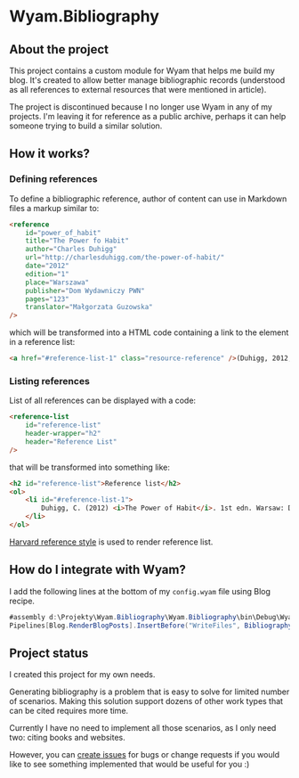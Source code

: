 # Wyam.Bibliography

## About the project
This project contains a custom module for Wyam that helps me build my blog. It's created to allow better manage bibliographic records (understood as all references to external resources that were mentioned in article).

The project is discontinued because I no longer use Wyam in any of my projects. I'm leaving it for reference as a public archive, perhaps it can help someone trying to build a similar solution.

## How it works?

### Defining references

To define a bibliographic reference, author of content can use in Markdown files a markup similar to:

```html
<reference
    id="power_of_habit"
    title="The Power fo Habit"
    author="Charles Duhigg"
    url="http://charlesduhigg.com/the-power-of-habit/"
    date="2012"
    edition="1"
    place="Warszawa"
    publisher="Dom Wydawniczy PWN"
    pages="123"
    translator="Małgorzata Guzowska"
/> 
```

which will be transformed into a HTML code containing a link to the element in a reference list:

```html
<a href="#reference-list-1" class="resource-reference" />(Duhigg, 2012, p.123)</a>
```

### Listing references

List of all references can be displayed with a code:

```html
<reference-list
    id="reference-list"
    header-wrapper="h2"
    header="Reference List"
/>
```

that will be transformed into something like:

```html
<h2 id="reference-list">Reference list</h2>
<ol>
    <li id="#reference-list-1">
        Duhigg, C. (2012) <i>The Power of Habit</i>. 1st edn. Warsaw: Dom Wydawniczy PWN.
    </li>
</ol>
```

[Harvard reference style](https://www.ntnu.edu/viko/harvard-examples) is used to render reference list.

## How do I integrate with Wyam?

I add the following lines at the bottom of my `config.wyam` file using Blog recipe.

```CS
#assembly d:\Projekty\Wyam.Bibliography\Wyam.Bibliography\bin\Debug\Wyam.Bibliography.dll
Pipelines[Blog.RenderBlogPosts].InsertBefore("WriteFiles", Bibliography());
```

## Project status

I created this project for my own needs. 

Generating bibliography is a problem that is easy to solve for limited number of scenarios. Making this solution support dozens of other work types that can be cited requires more time.

Currently I have no need to implement all those scenarios, as I only need two: citing books and websites.

However, you can [create issues](https://github.com/taurit/Wyam.Bibliography/issues) for bugs or change requests if you would like to see something implemented that would be useful for you :)
